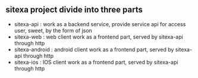 ##  sitexa project divide into three parts

-   sitexa-api : work as a backend service, provide service api for access user, sweet, by the form of json
-   sitexa-web : web client work as a frontend part, served by sitexa-api through http
-   sitexa-android : android client work as a frontend part, served by sitexa-api through http
-   sitexa-ios : IOS client work as a frontend part, served by sitexa-api through http

